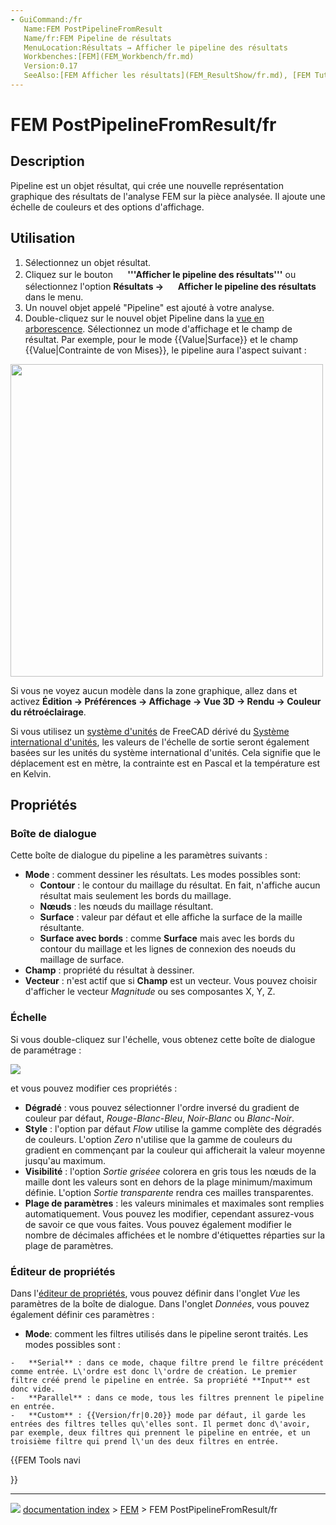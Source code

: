 ```yaml
---
- GuiCommand:/fr
   Name:FEM PostPipelineFromResult
   Name/fr:FEM Pipeline de résultats
   MenuLocation:Résultats → Afficher le pipeline des résultats
   Workbenches:[FEM](FEM_Workbench/fr.md)
   Version:0.17
   SeeAlso:[FEM Afficher les résultats](FEM_ResultShow/fr.md), [FEM Tutoriel](FEM_tutorial/fr.md)
---
```


# FEM PostPipelineFromResult/fr

## Description

Pipeline est un objet résultat, qui crée une nouvelle représentation graphique des résultats de l\'analyse FEM sur la pièce analysée. Il ajoute une échelle de couleurs et des options d\'affichage.



## Utilisation

1.  Sélectionnez un objet résultat.
2.  Cliquez sur le bouton **<img src="images/FEM_PostPipelineFromResult.svg" width=16px> '''Afficher le pipeline des résultats'''** ou sélectionnez l\'option **Résultats → <img src="images/FEM_PostPipelineFromResult.svg" width=16px> Afficher le pipeline des résultats** dans le menu.
3.  Un nouvel objet appelé \"Pipeline\" est ajouté à votre analyse.
4.  Double-cliquez sur le nouvel objet Pipeline dans la [vue en arborescence](Tree_view/fr.md). Sélectionnez un mode d\'affichage et le champ de résultat. Par exemple, pour le mode {{Value|Surface}} et le champ {{Value|Contrainte de von Mises}}, le pipeline aura l\'aspect suivant :

<img alt="" src=images/Pipeline.PNG  style="width:500px;">

Si vous ne voyez aucun modèle dans la zone graphique, allez dans et activez **Édition → Préférences → Affichage → Vue 3D → Rendu → Couleur du rétroéclairage**.

Si vous utilisez un [système d\'unités](Preferences_Editor/fr#Unit.C3.A9s.md) de FreeCAD dérivé du [Système international d\'unités](https://fr.wikipedia.org/wiki/Syst%C3%A8me_international_d%27unit%C3%A9s), les valeurs de l\'échelle de sortie seront également basées sur les unités du système international d\'unités. Cela signifie que le déplacement est en mètre, la contrainte est en Pascal et la température est en Kelvin.



## Propriétés



### Boîte de dialogue 

Cette boîte de dialogue du pipeline a les paramètres suivants :

-   **Mode** : comment dessiner les résultats. Les modes possibles sont:
    -   **Contour** : le contour du maillage du résultat. En fait, n\'affiche aucun résultat mais seulement les bords du maillage.
    -   **Nœuds** : les nœuds du maillage résultant.
    -   **Surface** : valeur par défaut et elle affiche la surface de la maille résultante.
    -   **Surface avec bords** : comme **Surface** mais avec les bords du contour du maillage et les lignes de connexion des noeuds du maillage de surface.
-   **Champ** : propriété du résultat à dessiner.
-   **Vecteur** : n\'est actif que si **Champ** est un vecteur. Vous pouvez choisir d\'afficher le vecteur *Magnitude* ou ses composantes X, Y, Z.



### Échelle

Si vous double-cliquez sur l\'échelle, vous obtenez cette boîte de dialogue de paramétrage :

![](images/SIMTUT_05.PNG )

et vous pouvez modifier ces propriétés :

-   **Dégradé** : vous pouvez sélectionner l\'ordre inversé du gradient de couleur par défaut, *Rouge-Blanc-Bleu*, *Noir-Blanc* ou *Blanc-Noir*.
-   **Style** : l\'option par défaut *Flow* utilise la gamme complète des dégradés de couleurs. L\'option *Zero* n\'utilise que la gamme de couleurs du gradient en commençant par la couleur qui afficherait la valeur moyenne jusqu\'au maximum.
-   **Visibilité** : l\'option *Sortie griséee* colorera en gris tous les nœuds de la maille dont les valeurs sont en dehors de la plage minimum/maximum définie. L\'option *Sortie transparente* rendra ces mailles transparentes.
-   **Plage de paramètres** : les valeurs minimales et maximales sont remplies automatiquement. Vous pouvez les modifier, cependant assurez-vous de savoir ce que vous faites. Vous pouvez également modifier le nombre de décimales affichées et le nombre d\'étiquettes réparties sur la plage de paramètres.



### Éditeur de propriétés 

Dans l\'[éditeur de propriétés](Property_editor/fr.md), vous pouvez définir dans l\'onglet *Vue* les paramètres de la boîte de dialogue. Dans l\'onglet *Données*, vous pouvez également définir ces paramètres :

-    **Mode**: comment les filtres utilisés dans le pipeline seront traités. Les modes possibles sont :

    -   **Serial** : dans ce mode, chaque filtre prend le filtre précédent comme entrée. L\'ordre est donc l\'ordre de création. Le premier filtre créé prend le pipeline en entrée. Sa propriété **Input** est donc vide.
    -   **Parallel** : dans ce mode, tous les filtres prennent le pipeline en entrée.
    -   **Custom** : {{Version/fr|0.20}} mode par défaut, il garde les entrées des filtres telles qu\'elles sont. Il permet donc d\'avoir, par exemple, deux filtres qui prennent le pipeline en entrée, et un troisième filtre qui prend l\'un des deux filtres en entrée.





{{FEM Tools navi

}}



---
![](images/Right_arrow.png) [documentation index](../README.md) > [FEM](Category_FEM.md) > FEM PostPipelineFromResult/fr

